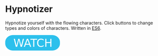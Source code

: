 # Hypnotizer

Hypnotize yourself with the flowing characters. Click buttons to change types and colors of characters. Written in [ES6](https://www.ecma-international.org/ecma-262/6.0/).

[![button](watch.png)](hypnotizer.html)
